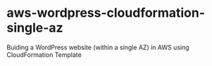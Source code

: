# aws-wordpress-cloudformation-single-az
Buiding a WordPress website (within a single AZ) in AWS using CloudFormation Template
